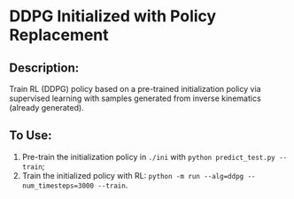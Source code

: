 # DDPG Initialized with Policy Replacement

## Description:

Train RL (DDPG) policy based on a pre-trained initialization policy via supervised learning with samples generated from inverse kinematics (already generated).

## To Use:

1. Pre-train the initialization policy in `./ini` with `python predict_test.py --train`;
2. Train the initialized policy with RL: `python -m run --alg=ddpg --num_timesteps=3000 --train`.

